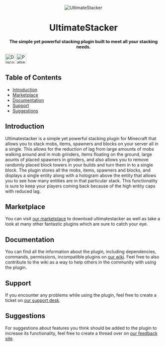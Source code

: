 <p align="center">
<img src="https://proxy.songoda.com/200/https://cdn2.songoda.com/products/ultimatestacker/nRwViNsrG1Zgz5pLHxSsMyhSfIdZGAndGwmW7U3A.png" alt="UltimateStacker" />
</p>
<h1 align="center">UltimateStacker</h1>

<p align="center">
  <b>The simple yet powerful stacking plugin built to meet all your stacking needs.</b>

<br />

[<img alt="Discord" src="https://img.shields.io/discord/293212540723396608?color=7289DA&label=Discord&logo=discord&logoColor=white&style=for-the-badge" height=32>](https://discord.gg/songoda) [<img alt="Patreon" src="https://img.shields.io/badge/-Support_on_Patreon-F96854.svg?logo=patreon&style=flat-square&logoColor=white" height=32>](https://www.patreon.com/songoda)

## Table of Contents 

* [Introduction](#introduction)
* [Marketplace](#marketplace)
* [Documentation](#documentation)
* [Support](#support)
* [Suggestions](#suggestions)

## Introduction
Ultimatestacker is a simple yet powerful stacking plugin for Minecraft that allows you to stack mobs, items, spawners and blocks on your server all in a single. This allows for the reduction of lag from large amounts of mobs walking around and in mob grinders, items floating on the ground, large aounts of placed spawners in grinders, and also allows you to remove randomly placed block towers in your builds and turn them in to a single block. The plugin stores all the mobs, items, spawners and blocks, and displays a single entity along with a hologram above the entity that allows you to see how many entities are in that particular stack. This functionality is sure to keep your players coming back because of the high entity caps with reduced lag. 

## Marketplace
You can visit [our marketplace](https://songoda.com/marketplace/product/ultimatestacker-the-simple-to-use-stacker.16) to download ultimatestacker as well as take a look at many other fantastic plugins which are sure to catch your eye.

## Documentation
You can find all the information about the plugin, including dependencies, commands, permissions, incompatible plugins on [our wiki](https://wiki.songoda.com/Ultimate_Stacker). Feel free to also contribute to the wiki as a way to help others in the community with using the plugin.
  
## Support
If you encounter any problems while using the plugin, feel free to create a ticket on [our support desk](https://support.songoda.com).

## Suggestions
For suggestions about features you think should be added to the plugin to increase its functionality, feel free to create a thread over on [our feedback site](https://feedback.songoda.com).
